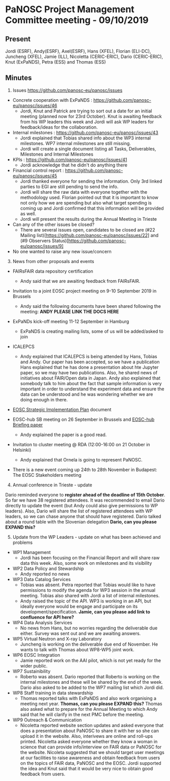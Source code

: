 PaNOSC Project Management Committee meeting - 09/10/2019
========================================================


Present
-------
 Jordi (ESRF), Andy(ESRF), Axel(ESRF), Hans (XFEL), Florian (ELI-DC), Juncheng (XFEL), Jamie (ILL), Nicoletta (CERIC-ERIC),
 Dario (CERIC-ERIC), Knut (ExPaNDS), Petra (ESS) and Thomas (ESS)

Minutes
-------	

1. Issues https://github.com/panosc-eu/panosc/issues
* Concrete cooperation with ExPaNDS : https://github.com/panosc-eu/panosc/issues/46
    * Jordi, Knut and Patrick are trying to sort out a date for an initial meeting (planned now for 23rd October). Knut is awaiting
feedback from his WP leaders this week and Jordi will ask WP leaders for feedback/ideas for the collaboration.
* Internal milestones : https://github.com/panosc-eu/panosc/issues/43
    * Jordi explained that Tobias shared info about the WP3 internal milestones. WP7 internal milestones are still missing.
    * Jordi will create a single document listing all Tasks, Deliverables, Milestones and Internal Milestones
* KPIs : https://github.com/panosc-eu/panosc/issues/41
    * Jordi acknowledge that he didn't do anything there
* Financial control report : https://github.com/panosc-eu/panosc/issues/45
    * Jordi thanked everyone for sending the information. Only 3rd linked parties to EGI are still pending to send the info.
    * Jordi will share the raw data with everyone together with the methodology used. Florian pointed out that it is important to
know not only how we are spending but also what target spending is coming up and Jordi confirmed that this information will be 
provided as well. 
    * Jordi will present the results during the Annual Meeting in Trieste
* Can any of the other issues be closed?
    * There are several issues open, candidates to be closed are (#22 Mailing list)[https://github.com/panosc-eu/panosc/issues/22] and (#9 Observers Status)[https://github.com/panosc-eu/panosc/issues/9]
* No one wanted to raise any new issue/concern

3. News from other proposals and events
* FAIRsFAIR data repository certification
    * Andy said that we are awaiting feedback from FAIRsFAIR. 
* Invitation to a joint EOSC project meeting on 9-10 September 2019 in Brussels
    * Andy said the following documents have been shared following the meeting: **ANDY PLEASE LINK THE DOCS HERE**
* ExPaNDs kick-off meeting 11-12 September in Hamburg
    * ExPaNDS is creating mailing lists, some of us will be added/asked to join
* ICALEPCS
    * Andy explained that ICALEPCS is being attended by Hans, Tobias and Andy. Our paper has been accepted, so we have a publication
Hans explained that he has done a presentation about hte Jupyter paper, so we may have two publications. Also, he shared news of 
initiatives about FAIR/Open data in Japan.
Andy also explained that somebody talk to him about the fact that sample information is very important in order to understand the 
experiment data and ensure the data can be understood and he was wondering whether we are doing enough in there.
* [EOSC Strategic Implementation Plan](https://publications.europa.eu/en/publication-detail/-/publication/78ae5276-ae8e-11e9-9d01-01aa75ed71a1) document
* EOSC-hub SB meeting on 26 September in Brussels and [EOSC-hub Briefing paper](https://www.eosc-hub.eu/sites/default/files/EOSC-hub%20Briefing%20Paper%20-%20EOSC%20Federating%20Core%20Governance%20and%20Sustainability%20Public_0.pdf)
    * Andy explained the paper is a good read.
* Invitation to cluster meeting @ RDA (12:00-16:00 on 21 October in Helsinki)
    * Andy explained that Ornela is going to represent PaNOSC.

* There is a new event coming up 24th to 28th November in Budapest: The EOSC Stakeholders meeting

4. Annual conference in Trieste - update 

Dario reminded everyone to **register ahead of the deadline of 15th October**. So far we have 38 registered attendees.
It was recommended to email Dario directly to update the event (but Andy could also give permissions to WP leaders). Also, Dario will
share the list of registered attendees with WP leaders, so we can chase anyone that should have registered.
Dario talked about a round table with the Slovenian delegation **Dario, can you please EXPAND this?**

5. Update from the WP Leaders - update on what has been achieved and problems
* WP1 Management
    * Jordi has been focusing on the Financial Report and will share raw data this week. Also, some work on milestones and its
visibility
* WP2 Data Policy and Stewardship
    * Andy reported no news
* WP3 Data Catalog Services
    * Tobias was absent. Petra reported that Tobias would like to have permissions to modify the agenda for WP3 session in the 
annual meeting. Tobias also shared with Jordi a list of internal milestones.
    * Andy raised the topic of the API. WP3 is working in an API, but ideally everyone would be engage and participate on its
development/specification. **Jamie, can you please add link to confluence for API here?**
* WP4 Data Analysis Services
    * No news from Hans, but no worries regarding the deliverable due either. Survey was sent out and we are awaiting answers.
* WP5 Virtual Neutron and X-ray Laboratory
    * Juncheng is working on the deliverable due end of November. He wants to talk with Thomas about WP8-WP5 joint work.
* WP6 EOSC Integration
    * Jamie reported work on the AAI pilot, which is not yet ready for the wider public.
* WP7 Sustainibility
    * Roberto was absent. Dario reported that Roberto is working on the internal milestones and these will be shared by the end
of the week. Dario also asked to be added to the WP7 mailing list which Jordi did.
* WP8 Staff training in data stewardship
    * Thomas reported talks with ExPaNDS and also work organising a meeting next year. **Thomas, can you please EXPAND this?**
Thomas also asked what to prepare for the Annual Meeting to which Andy said that he will clarify in the next PMC before the meeting.
* WP9 Outreach & Communication
    * Nicoletta reported website section updates and asked everyone that does a presentation about PaNOSC to share it with her so
she can upload it in the website. Also, interivews are online and roll-ups printed. Nicoletta asked everyone whether they know a 
woman in science that can provide info/interview on FAIR data or PaNOSC for the website.
Nicoleta suggested that we should target user meetings at our facilities to raise awareness and obtain feedback from users on the 
topics of FAIR data, PaNOSC and the EOSC. Jordi supported the idea and Knut said that it would be very nice to obtain good feedback
from users.


